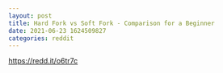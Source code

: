 ```yaml
--- 
layout: post 
title: Hard Fork vs Soft Fork - Comparison for a Beginner 
date: 2021-06-23 1624509827 
categories: reddit 
--- 
```

https://redd.it/o6tr7c